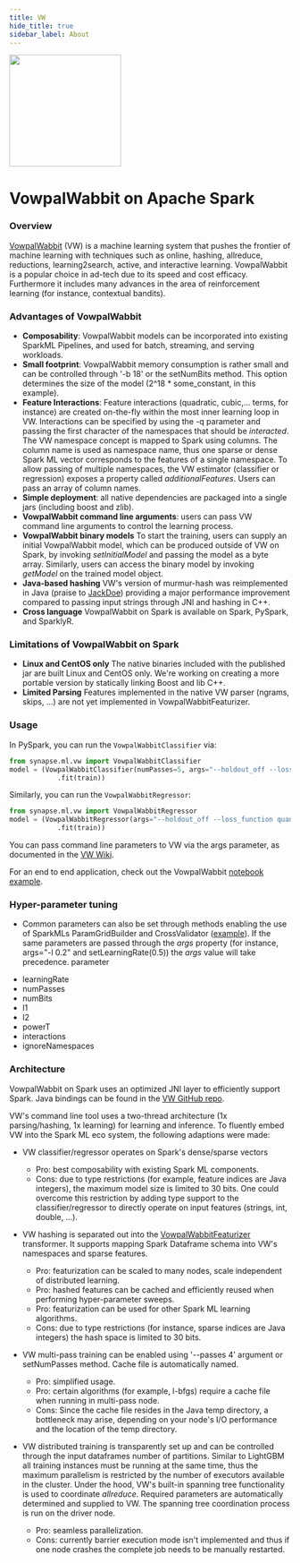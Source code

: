 ```yaml
---
title: VW
hide_title: true
sidebar_label: About
---
```


<img width="200" src="https://mmlspark.blob.core.windows.net/graphics/vw-blue-dark-orange.svg" />

# VowpalWabbit on Apache Spark

### Overview

[VowpalWabbit](https://github.com/VowpalWabbit/vowpal_wabbit) (VW) is a machine learning system that
pushes the frontier of machine learning with techniques such as online, hashing, allreduce,
reductions, learning2search, active, and interactive learning.
VowpalWabbit is a popular choice in ad-tech due to its speed and cost efficacy.
Furthermore it includes many advances in the area of reinforcement learning (for instance, contextual bandits).

### Advantages of VowpalWabbit

-  **Composability**: VowpalWabbit models can be incorporated into existing
    SparkML Pipelines, and used for batch, streaming, and serving workloads.
-  **Small footprint**: VowpalWabbit memory consumption is rather small and can be controlled through '-b 18' or the setNumBits method.
    This option determines the size of the model (2^18 * some_constant, in this example).
-  **Feature Interactions**: Feature interactions (quadratic, cubic,... terms, for instance) are created on-the-fly within the most inner
    learning loop in VW.
    Interactions can be specified by using the -q parameter and passing the first character of the namespaces that should be _interacted_.
    The VW namespace concept is mapped to Spark using columns. The column name is used as namespace name, thus one sparse or dense Spark ML vector corresponds to the features of a single namespace.
    To allow passing of multiple namespaces, the VW estimator (classifier or regression) exposes a property called _additionalFeatures_. Users can pass an array of column names.
-  **Simple deployment**: all native dependencies are packaged into a single jars (including boost and zlib).
-  **VowpalWabbit command line arguments**: users can pass VW command line arguments to control the learning process.
-  **VowpalWabbit binary models** To start the training, users can supply an initial VowpalWabbit model, which can be produced outside of
    VW on Spark, by invoking _setInitialModel_ and passing the model as a byte array. Similarly, users can access the binary model by invoking
    _getModel_ on the trained model object.
-  **Java-based hashing** VW's version of murmur-hash was reimplemented in Java (praise to [JackDoe](https://github.com/jackdoe))
    providing a major performance improvement compared to passing input strings through JNI and hashing in C++.
-  **Cross language** VowpalWabbit on Spark is available on Spark, PySpark, and SparklyR.

### Limitations of VowpalWabbit on Spark

-  **Linux and CentOS only** The native binaries included with the published jar are built Linux and CentOS only.
    We're working on creating a more portable version by statically linking Boost and lib C++.
-  **Limited Parsing** Features implemented in the native VW parser (ngrams, skips, ...) are not yet implemented in
    VowpalWabbitFeaturizer.

### Usage

In PySpark, you can run the `VowpalWabbitClassifier` via:

```python
from synapse.ml.vw import VowpalWabbitClassifier
model = (VowpalWabbitClassifier(numPasses=5, args="--holdout_off --loss_function logistic")
            .fit(train))
```

Similarly, you can run the `VowpalWabbitRegressor`:

```python
from synapse.ml.vw import VowpalWabbitRegressor
model = (VowpalWabbitRegressor(args="--holdout_off --loss_function quantile -q :: -l 0.1")
            .fit(train))
```

You can pass command line parameters to VW via the args parameter, as documented in the [VW Wiki](https://github.com/vowpalWabbit/vowpal_wabbit/wiki/Command-Line-Arguments).

For an end to end application, check out the VowpalWabbit [notebook
example](../Vowpal%20Wabbit%20-%20Overview).

### Hyper-parameter tuning

- Common parameters can also be set through methods enabling the use of SparkMLs ParamGridBuilder and CrossValidator ([example](https://github.com/Azure/mmlspark/blob/master/src/test/scala/com/microsoft/azure/synapse/ml/vw/VerifyVowpalWabbitClassifier.scala#L29)). If
    the same parameters are passed through the _args_ property (for instance, args="-l 0.2" and setLearningRate(0.5)) the _args_ value will
    take precedence.
 parameter
* learningRate
* numPasses
* numBits
* l1
* l2
* powerT
* interactions
* ignoreNamespaces

### Architecture

VowpalWabbit on Spark uses an optimized JNI layer to efficiently support Spark.
Java bindings can be found in the [VW GitHub repo](https://github.com/VowpalWabbit/vowpal_wabbit/blob/master/java/src/main/c%2B%2B/jni_spark_vw_generated.h).

VW's command line tool uses a two-thread architecture (1x parsing/hashing, 1x learning) for learning and inference.
To fluently embed VW into the Spark ML eco system, the following adaptions were made:

- VW classifier/regressor operates on Spark's dense/sparse vectors
    - Pro: best composability with existing Spark ML components.
    - Cons: due to type restrictions (for example, feature indices are Java integers), the maximum model size is limited to 30 bits. One could overcome this restriction by adding type support to the classifier/regressor to directly operate on input features (strings, int, double, ...).

- VW hashing is separated out into the [VowpalWabbitFeaturizer](https://github.com/Azure/mmlspark/blob/master/src/test/scala/com/microsoft/azure/synapse/ml/vw/VerifyVowpalWabbitFeaturizer.scala#L34) transformer. It supports mapping Spark Dataframe schema into VW's namespaces and sparse
features.
    - Pro: featurization can be scaled to many nodes, scale independent of distributed learning.
    - Pro: hashed features can be cached and efficiently reused when performing hyper-parameter sweeps.
    - Pro: featurization can be used for other Spark ML learning algorithms.
    - Cons: due to type restrictions (for instance, sparse indices are Java integers) the hash space is limited to 30 bits.

- VW multi-pass training can be enabled using '--passes 4' argument or setNumPasses method. Cache file is automatically named.
    - Pro: simplified usage.
    - Pro: certain algorithms (for example, l-bfgs) require a cache file when running in multi-pass node.
    - Cons: Since the cache file resides in the Java temp directory, a bottleneck may arise, depending on your node's I/O performance and the location of the temp directory.
- VW distributed training is transparently set up and can be controlled through the input dataframes number of partitions.
  Similar to LightGBM all training instances must be running at the same time, thus the maximum parallelism is restricted by the
  number of executors available in the cluster. Under the hood, VW's built-in spanning tree functionality is used to coordinate _allreduce_.
  Required parameters are automatically determined and supplied to VW. The spanning tree coordination process is run on the driver node.
    - Pro: seamless parallelization.
    - Cons: currently barrier execution mode isn't implemented and thus if one node crashes the complete job needs to be manually restarted.
